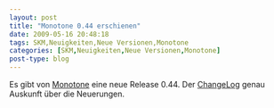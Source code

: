 ```yaml
---
layout: post
title: "Monotone 0.44 erschienen"
date: 2009-05-16 20:48:18
tags: SKM,Neuigkeiten,Neue Versionen,Monotone
categories: [SKM,Neuigkeiten,Neue Versionen,Monotone]
post-type: blog
---
```

Es gibt von <a href="http://monotone.ca/"  title="Monotone">Monotone</a> eine neue Release 0.44. Der <a href="http://monotone.ca/NEWS"  title="ChangeLog">ChangeLog</a> genau Auskunft über die Neuerungen.
